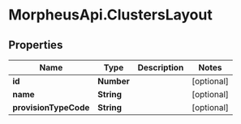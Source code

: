 # MorpheusApi.ClustersLayout

## Properties

Name | Type | Description | Notes
------------ | ------------- | ------------- | -------------
**id** | **Number** |  | [optional] 
**name** | **String** |  | [optional] 
**provisionTypeCode** | **String** |  | [optional] 


